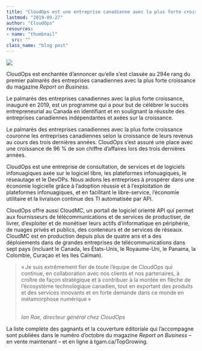 ```yaml
---
title: "CloudOps est une entreprise canadienne avec la plus forte croissance"
lastmod: "2019-09-27"
author: "CloudOps"
resources:
- name: "thumbnail"
  src: ""
class_name: "blog post"
---
```


<img src="/images/blog/post/2019-Canadas.png" class="main-blog-image">

<p>CloudOps est enchantée d’annoncer qu’elle s’est classée au 294e rang du premier palmarès des entreprises canadiennes avec la plus forte croissance du magazine <em>Report on Business.</em></p><p>Le palmarès des entreprises canadiennes avec la plus forte croissance, inauguré en 2019, est un programme qui a pour but de célébrer le succès entrepreneurial au Canada en identifiant et en soulignant la réussite des entreprises canadiennes indépendantes et axées sur la croissance.&nbsp;</p><p>Le palmarès des entreprises canadiennes avec la plus forte croissance couronne les entreprises canadiennes selon la croissance de leurs revenus au cours des trois dernières années. CloudOps s’est assuré une place avec une croissance de 96&nbsp;% de son chiffre d’affaires lors des trois dernières années.</p><p>CloudOps est une entreprise de consultation, de services et de logiciels infonuagiques axée sur le logiciel libre, les plateformes infonuagiques, le réseautage et le DevOPs. Nous aidons les entreprises à prospérer dans une économie logicielle grâce à l’adoption réussie et à l’exploitation de plateformes infonuagiques, et en facilitant le libre-service, l’économie utilitaire et la livraison continue des TI automatisée par API.</p><p>CloudOps offre aussi CloudMC, un portail de logiciel orienté API qui permet aux fournisseurs de télécommunications et de services de productiser, de livrer, d’exploiter et de monétiser leurs actifs d’informatique en périphérie, de nuages privés et publics, des conteneurs et de services de réseaux. CloudMC est en production depuis plus de quatre ans et a des déploiements dans de grandes entreprises de télécommunications dans sept pays (incluant le Canada, les États-Unis, le Royaume-Uni, le Panama, la Colombie, Curaçao et les Iles Caïman).&nbsp;</p>

<blockquote class="wp-block-quote">
<p>« Je suis extrêmement fier de toute l’équipe de CloudOps qui continue, en collaboration avec nos clients et nos partenaires, à croître de façon stratégique et à contribuer à la montée en flèche de l’écosystème technologique canadien, tout en exportant des produits et des services innovants et en forte demande dans ce monde en métamorphose numérique »</p><p><cite><br>Ian Rae, directeur général chez CloudOps</cite></p>
</blockquote>

<p>La liste complète des gagnants et la couverture éditoriale qui l’accompagne sont publiées dans le numéro d’octobre du magazine <em>Report on Business</em> – en vente maintenant – et en ligne à tgam.ca/TopGrowing.</p>